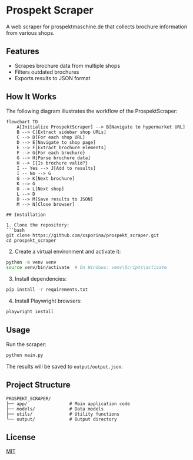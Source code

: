 # Prospekt Scraper

A web scraper for prospektmaschine.de that collects brochure information from various shops.

## Features

- Scrapes brochure data from multiple shops
- Filters outdated brochures
- Exports results to JSON format

## How It Works

The following diagram illustrates the workflow of the ProspektScraper:

```mermaid
flowchart TD
    A[Initialize ProspektScraper] --> B[Navigate to hypermarket URL]
    B --> C[Extract sidebar shop URLs]
    C --> D[For each shop URL]
    D --> E[Navigate to shop page]
    E --> F[Extract brochure elements]
    F --> G{For each brochure}
    G --> H[Parse brochure data]
    H --> I{Is brochure valid?}
    I -- Yes --> J[Add to results]
    I -- No --> G
    G --> K[Next brochure]
    K --> G
    D --> L[Next shop]
    L --> D
    D --> M[Save results to JSON]
    M --> N[Close browser]

## Installation

1. Clone the repository:
```bash
git clone https://github.com/xsporina/prospekt_scraper.git
cd prospekt_scraper
```

2. Create a virtual environment and activate it:
```bash
python -m venv venv
source venv/bin/activate  # On Windows: venv\Scripts\activate
```

3. Install dependencies:
```bash
pip install -r requirements.txt
```

4. Install Playwright browsers:
```bash
playwright install
```

## Usage

Run the scraper:
```bash
python main.py
```

The results will be saved to `output/output.json`.

## Project Structure

```
PROSPEKT_SCRAPER/
├── app/                # Main application code
├── models/             # Data models
├── utils/              # Utility functions
└── output/             # Output directory
```

## License

[MIT](LICENSE)
